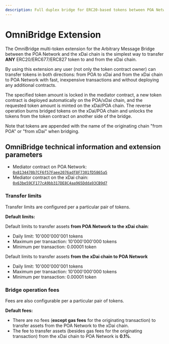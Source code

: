 ```yaml
---
description: Full duplex bridge for ERC20-based tokens between POA Network and xDai
---
```


# OmniBridge Extension

The OmniBridge multi-token extension for the Arbitrary Message Bridge between the POA Network and the xDai chain is the simplest way to transfer **ANY** ERC20/ERC677/ERC827 token to and from the xDai chain.

By using this extension any user \(not only the token contract owner\) can transfer tokens in both directions: from POA to xDai and from the xDai chain to POA Network with fast, inexpensive transactions and without deploying any additional contracts. 

The specified token amount is locked in the mediator contract, a new token contract is deployed automatically on the POA/xDai chain, and the requested token amount is minted on the xDai/POA chain. The reverse operation burns bridged tokens on the xDai/POA chain and unlocks the tokens from the token contract on another side of the bridge.

Note that tokens are appended with the name of the originating chain "from POA" or "from xDai" when bridging.

## OmniBridge technical information and extension parameters

* Mediator contract on POA Network: [`0x8134470b7CF6f57Faee2076adf8F7301fD5865a5`](https://blockscout.com/poa/core/address/0x8134470b7CF6f57Faee2076adf8F7301fD5865a5)
* Mediator contract on the xDai chain: [`0x63be59CF177cA9bb317DE8C4aa965Ddda93CB9d7`](https://blockscout.com/xdai/mainnet/address/0x63be59CF177cA9bb317DE8C4aa965Ddda93CB9d7)

### Transfer limits 

Transfer limits are configured per a particular pair of tokens. 

**Default limits:**

Default limits to transfer assets **from POA Network to the xDai chain**:

* Daily limit: 10'000'000'001 tokens
* Maximum per transaction: 10'000'000'000 tokens
* Minimum per transaction: 0.00001 token

Default limits to transfer assets **from the xDai chain to POA Network** 

* Daily limit: 10'000'000'001 tokens
* Maximum per transaction: 10'000'000'000 tokens
* Minimum per transaction: 0.00001 token

### Bridge operation fees

Fees are also configurable per a particular pair of tokens.

**Default fees:**

* There are no fees \(**except gas fees** for the originating transaction\) to transfer assets from the POA Network to the xDai chain.
* The fee to transfer assets \(besides gas fees for the originating transaction\) from the xDai chain to POA Network is **0.1%**.

